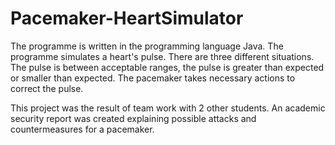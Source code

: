 # Pacemaker-HeartSimulator
The programme is written in the programming language Java. The programme simulates a heart's pulse. There are three different situations. The pulse is between acceptable ranges, the pulse is greater than expected or smaller than expected. The pacemaker takes necessary actions to correct the pulse.

This project was the result of team work with 2 other students. An academic security report was created explaining possible attacks and countermeasures for a pacemaker.
